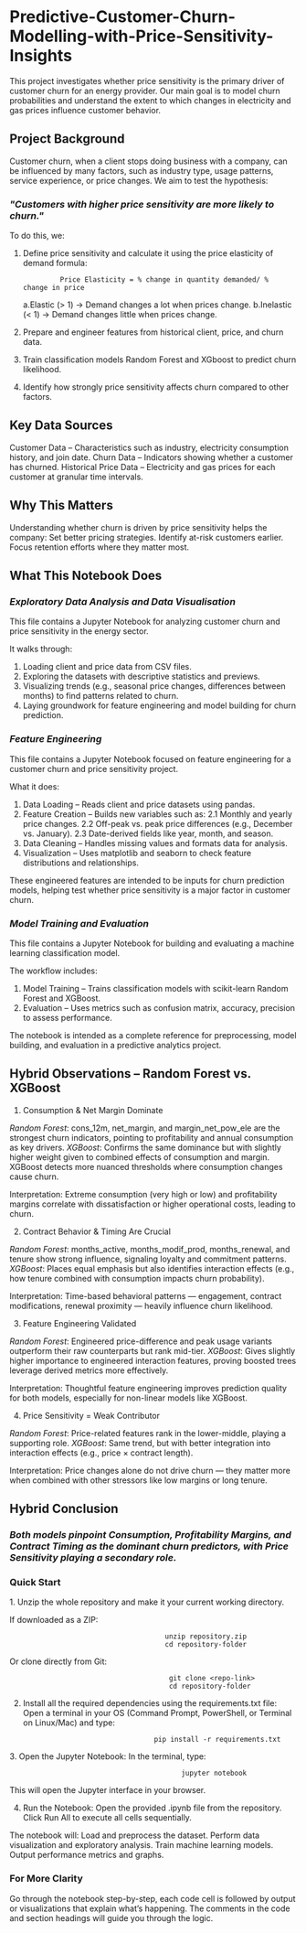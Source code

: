 # Predictive-Customer-Churn-Modelling-with-Price-Sensitivity-Insights

This project investigates whether price sensitivity is the primary driver of customer churn for an energy provider.
Our main goal is to model churn probabilities and understand the extent to which changes in electricity and gas prices influence customer behavior.

## Project Background

Customer churn, when a client stops doing business with a company, can be influenced by many factors, such as industry type, usage patterns, service experience, or price changes.
We aim to test the hypothesis:

### *"Customers with higher price sensitivity are more likely to churn."*

To do this, we:

1. Define price sensitivity and calculate it using the price elasticity of demand formula:

                Price Elasticity = % change in quantity demanded/ % change in price

   a.Elastic (> 1) → Demand changes a lot when prices change. 
   b.Inelastic (< 1) → Demand changes little when prices change.

2. Prepare and engineer features from historical client, price, and churn data.
3. Train classification models Random Forest and XGboost to predict churn likelihood.
4. Identify how strongly price sensitivity affects churn compared to other factors.

## Key Data Sources

Customer Data – Characteristics such as industry, electricity consumption history, and join date.
Churn Data – Indicators showing whether a customer has churned.
Historical Price Data – Electricity and gas prices for each customer at granular time intervals.

## Why This Matters

Understanding whether churn is driven by price sensitivity helps the company:
Set better pricing strategies.
Identify at-risk customers earlier.
Focus retention efforts where they matter most.

## What This Notebook Does

### *Exploratory Data Analysis and Data Visualisation*
This file contains a Jupyter Notebook for analyzing customer churn and price sensitivity in the energy sector.

It walks through:
1. Loading client and price data from CSV files.
2. Exploring the datasets with descriptive statistics and previews.
3. Visualizing trends (e.g., seasonal price changes, differences between months) to find patterns related to churn.
4. Laying groundwork for feature engineering and model building for churn prediction.

### *Feature Engineering* 
This file contains a Jupyter Notebook focused on feature engineering for a customer churn and price sensitivity project.

What it does:

1. Data Loading – Reads client and price datasets using pandas.
2. Feature Creation – Builds new variables such as:
2.1 Monthly and yearly price changes.
2.2 Off-peak vs. peak price differences (e.g., December vs. January).
2.3 Date-derived fields like year, month, and season.
3. Data Cleaning – Handles missing values and formats data for analysis.
4. Visualization – Uses matplotlib and seaborn to check feature distributions and relationships.

These engineered features are intended to be inputs for churn prediction models, helping test whether price sensitivity is a major factor in customer churn.
 
### *Model Training and Evaluation*
This file contains a Jupyter Notebook for building and evaluating a machine learning classification model.

The workflow includes:

1. Model Training – Trains classification models with scikit-learn Random Forest and XGBoost.
2. Evaluation – Uses metrics such as confusion matrix, accuracy, precision to assess performance.

The notebook is intended as a complete reference for preprocessing, model building, and evaluation in a predictive analytics project.

## Hybrid Observations – Random Forest vs. XGBoost

1. Consumption & Net Margin Dominate

*Random Forest*: cons_12m, net_margin, and margin_net_pow_ele are the strongest churn indicators, pointing to profitability and annual consumption as key drivers.
*XGBoost*: Confirms the same dominance but with slightly higher weight given to combined effects of consumption and margin. XGBoost detects more nuanced thresholds where consumption changes cause churn.

Interpretation:
Extreme consumption (very high or low) and profitability margins correlate with dissatisfaction or higher operational costs, leading to churn.

2. Contract Behavior & Timing Are Crucial

*Random Forest*: months_active, months_modif_prod, months_renewal, and tenure show strong influence, signaling loyalty and commitment patterns.
*XGBoost*: Places equal emphasis but also identifies interaction effects (e.g., how tenure combined with consumption impacts churn probability).

Interpretation:
Time-based behavioral patterns — engagement, contract modifications, renewal proximity — heavily influence churn likelihood.

3. Feature Engineering Validated

*Random Forest*: Engineered price-difference and peak usage variants outperform their raw counterparts but rank mid-tier.
*XGBoost*: Gives slightly higher importance to engineered interaction features, proving boosted trees leverage derived metrics more effectively.

Interpretation:
Thoughtful feature engineering improves prediction quality for both models, especially for non-linear models like XGBoost.

4. Price Sensitivity = Weak Contributor

*Random Forest*: Price-related features rank in the lower-middle, playing a supporting role.
*XGBoost*: Same trend, but with better integration into interaction effects (e.g., price × contract length).

Interpretation:
Price changes alone do not drive churn — they matter more when combined with other stressors like low margins or long tenure.

## Hybrid Conclusion

### *Both models pinpoint Consumption, Profitability Margins, and Contract Timing as the dominant churn predictors, with Price Sensitivity playing a secondary role.*

### Quick Start

1️. Unzip the whole repository and make it your current working directory.

If downloaded as a ZIP:

                                          unzip repository.zip
                                          cd repository-folder

Or clone directly from Git:

                                           git clone <repo-link>
                                           cd repository-folder

2. Install all the required dependencies using the requirements.txt file: Open a terminal in your OS (Command Prompt, PowerShell, or Terminal on Linux/Mac) and type:   

                                       pip install -r requirements.txt

3️. Open the Jupyter Notebook: In the terminal, type:

                                              jupyter notebook
This will open the Jupyter interface in your browser.

4. Run the Notebook:
Open the provided .ipynb file from the repository.
Click Run All to execute all cells sequentially.

The notebook will:
Load and preprocess the dataset.
Perform data visualization and exploratory analysis.
Train machine learning models.
Output performance metrics and graphs.

### For More Clarity
Go through the notebook step-by-step, each code cell is followed by output or visualizations that explain what’s happening.
The comments in the code and section headings will guide you through the logic.
